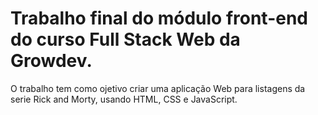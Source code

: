 <h1> Trabalho final do módulo front-end do curso Full Stack Web da Growdev.</h1>

O trabalho tem como ojetivo criar uma aplicação Web para listagens da serie Rick and Morty, usando HTML, CSS e JavaScript.
